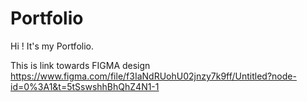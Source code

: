 # Portfolio
Hi ! It's my Portfolio.


This is link towards FIGMA design
https://www.figma.com/file/f3IaNdRUohU02jnzy7k9ff/Untitled?node-id=0%3A1&t=5tSswshhBhQhZ4N1-1
